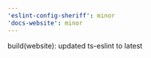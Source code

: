 ```yaml
---
'eslint-config-sheriff': minor
'docs-website': minor
---
```


build(website): updated ts-eslint to latest
